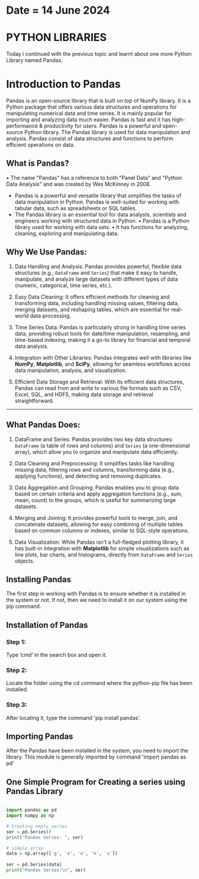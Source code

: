# Date = 14 June 2024
# PYTHON LIBRARIES
Today i continued with the previous topic and learnt about one more Python Library named Pandas.

# Introduction to Pandas
Pandas is an open-source library that is built on top of NumPy library. It is a Python package that offers various data structures and operations for manipulating numerical data and time series. It is mainly popular for importing and analyzing data much easier. Pandas is fast and it has high-performance & productivity for users.
Pandas is a powerful and open-source Python library. The Pandas library is used for data manipulation and analysis. Pandas consist of data structures and functions to perform efficient operations on data.

## What is Pandas?
•⁠  ⁠The name "Pandas" has a reference to both "Panel Data" and "Python Data Analysis" and was created by Wes McKinney in 2008.
- Pandas is a powerful and versatile library that simplifies the tasks of data manipulation in Python. Pandas is well-suited for working with tabular data, such as spreadsheets or SQL tables.
- The Pandas library is an essential tool for data analysts, scientists and engineers working with structured data in Python.
•⁠  ⁠Pandas is a Python library used for working with data sets.
•⁠  ⁠It has functions for analyzing, cleaning, exploring and manipulating data.

## Why We Use Pandas:

1. Data Handling and Analysis: Pandas provides powerful, flexible data structures (e.g., `DataFrame` and `Series`) that make it easy to handle, manipulate, and analyze large datasets with different types of data (numeric, categorical, time series, etc.).

2. Easy Data Cleaning: It offers efficient methods for cleaning and transforming data, including handling missing values, filtering data, merging datasets, and reshaping tables, which are essential for real-world data processing.

3. Time Series Data: Pandas is particularly strong in handling time series data, providing robust tools for date/time manipulation, resampling, and time-based indexing, making it a go-to library for financial and temporal data analysis.

4. Integration with Other Libraries: Pandas integrates well with libraries like **NumPy**, **Matplotlib**, and **SciPy**, allowing for seamless workflows across data manipulation, analysis, and visualization.

5. Efficient Data Storage and Retrieval: With its efficient data structures, Pandas can read from and write to various file formats such as CSV, Excel, SQL, and HDF5, making data storage and retrieval straightforward.

---

## What Pandas Does:

1. DataFrame and Series: Pandas provides two key data structures: `DataFrame` (a table of rows and columns) and `Series` (a one-dimensional array), which allow you to organize and manipulate data efficiently.

2. Data Cleaning and Preprocessing: It simplifies tasks like handling missing data, filtering rows and columns, transforming data (e.g., applying functions), and detecting and removing duplicates.

3. Data Aggregation and Grouping: Pandas enables you to group data based on certain criteria and apply aggregation functions (e.g., sum, mean, count) to the groups, which is useful for summarizing large datasets.

4. Merging and Joining: It provides powerful tools to merge, join, and concatenate datasets, allowing for easy combining of multiple tables based on common columns or indexes, similar to SQL-style operations.

5. Data Visualization: While Pandas isn't a full-fledged plotting library, it has built-in integration with **Matplotlib** for simple visualizations such as line plots, bar charts, and histograms, directly from `DataFrame` and `Series` objects.

## Installing Pandas
The first step in working with Pandas is to ensure whether it is installed in the system or not.  If not, then we need to install it on our system using the pip command.

## Installation of Pandas

### Step 1: 
Type ‘cmd’ in the search box and open it.
### Step 2:
Locate the folder using the cd command where the python-pip file has been installed.

### Step 3:
After locating it, type the command 'pip install pandas'.

## Importing Pandas
After the Pandas have been installed in the system, you need to import the library. This module is generally imported by command 'import pandas as pd'

## One Simple Program for Creating a series using Pandas Library

```python

import pandas as pd 
import numpy as np

# Creating empty series 
ser = pd.Series() 
print("Pandas Series: ", ser) 

# simple array 
data = np.array(['g', 'e', 'e', 'k', 's']) 
  
ser = pd.Series(data) 
print("Pandas Series:\n", ser)

```

